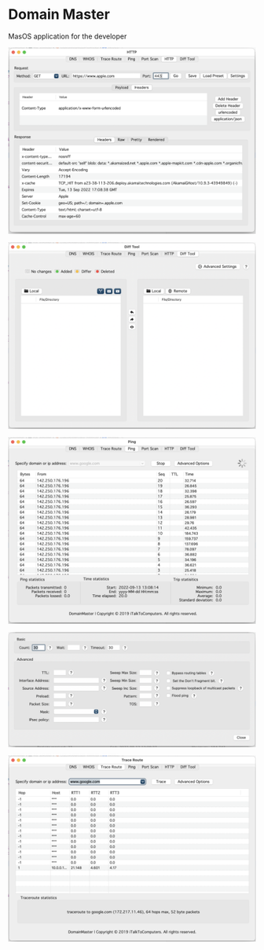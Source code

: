 Domain Master
=========================

MasOS application for the developer

![name](preview1.png)

![name](preview2.png)

![name](preview3.png)

![name](preview4.png)

![name](preview5.png)


